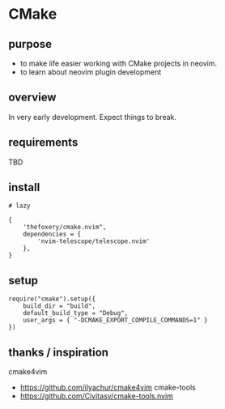 
# CMake

## purpose

- to make life easier working with CMake projects in neovim.
- to learn about neovim plugin development

## overview

In very early development. Expect things to break.

## requirements

TBD

## install

```
# lazy

{
    'thefoxery/cmake.nvim",
    dependencies = {
        'nvim-telescope/telescope.nvim'
    },
}

```

## setup

```
require("cmake").setup({
    build_dir = "build",
    default_build_type = "Debug",
    user_args = { "-DCMAKE_EXPORT_COMPILE_COMMANDS=1" }
})
```

## thanks / inspiration

cmake4vim
- https://github.com/ilyachur/cmake4vim
cmake-tools
- https://github.com/Civitasv/cmake-tools.nvim

